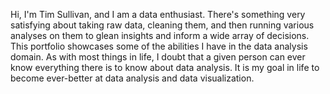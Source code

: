 Hi, I'm Tim Sullivan, and I am a data enthusiast.  There's something very satisfying about taking raw data, cleaning them, and then running various analyses on them to glean insights and inform a wide array of decisions.  
This portfolio showcases some of the abilities I have in the data analysis domain.
As with most things in life, I doubt that a given person can ever know everything there is to know about data analysis.
It is my goal in life to become ever-better at data analysis and data visualization.
